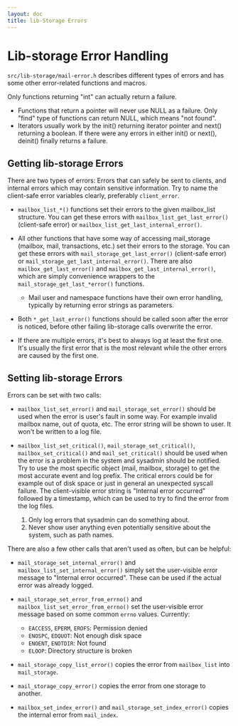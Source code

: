 ```yaml
---
layout: doc
title: lib-Storage Errors
---
```


# Lib-storage Error Handling

`src/lib-storage/mail-error.h` describes different types of errors and
has some other error-related functions and macros.

Only functions returning "int" can actually return a failure.

- Functions that return a pointer will never use NULL as a failure.
  Only "find" type of functions can return NULL, which means "not found".
- Iterators usually work by the init() returning iterator pointer and
  next() returning a boolean. If there were any errors in either init()
  or next(), deinit() finally returns a failure.

## Getting lib-storage Errors

There are two types of errors: Errors that can safely be sent to clients,
and internal errors which may contain sensitive information. Try to name
the client-safe error variables clearly, preferably `client_error`.

- `mailbox_list_*()` functions set their errors to the given
  mailbox_list structure. You can get these errors with
  `mailbox_list_get_last_error()` (client-safe error) or
  `mailbox_list_get_last_internal_error()`.
- All other functions that have some way of accessing mail_storage
  (mailbox, mail, transactions, etc.) set their errors to the storage.
  You can get these errors with `mail_storage_get_last_error()`
  (client-safe error) or `mail_storage_get_last_internal_error()`.
  There are also `mailbox_get_last_error()` and
  `mailbox_get_last_internal_error()`, which are simply convenience
  wrappers to the `mail_storage_get_last_*error()` functions.

  - Mail user and namespace functions have their own error handling,
    typically by returning error strings as parameters.

- Both `*_get_last_error()` functions should be called soon after the
  error is noticed, before other failing lib-storage calls overwrite
  the error.

- If there are multiple errors, it's best to always log at least the first
  one. It's usually the first error that is the most relevant while the
  other errors are caused by the first one.

## Setting lib-storage Errors

Errors can be set with two calls:

- `mailbox_list_set_error()` and `mail_storage_set_error()` should
  be used when the error is user's fault in some way. For example
  invalid mailbox name, out of quota, etc. The error string will be
  shown to user. It won't be written to a log file.

- `mailbox_list_set_critical()`, `mail_storage_set_critical()`,
  `mailbox_set_critical()` and `mail_set_critical()` should be used when
  the error is a problem in the system and sysadmin should be notified.
  Try to use the most specific object (mail, mailbox, storage) to get the
  most accurate event and log prefix. The critical errors could be for example
  out of disk space or just in general an unexpected syscall failure.
  The client-visible error string is "Internal error occurred" followed by
  a timestamp, which can be used to try to find the error from the log files.

  1. Only log errors that sysadmin can do something about.
  2. Never show user anything even potentially sensitive about the
     system, such as path names.

There are also a few other calls that aren't used as often, but can be
helpful:

- `mail_storage_set_internal_error()` and
  `mailbox_list_set_internal_error()` simply set the user-visible
  error message to "Internal error occurred". These can be used if the
  actual error was already logged.
- `mail_storage_set_error_from_errno()` and
  `mailbox_list_set_error_from_errno()` set the user-visible error
  message based on some common `errno` values. Currently:

  - `EACCESS`, `EPERM`, `EROFS`: Permission denied
  - `ENOSPC`, `EDQUOT`: Not enough disk space
  - `ENOENT`, `ENOTDIR`: Not found
  - `ELOOP`: Directory structure is broken

- `mail_storage_copy_list_error()` copies the error from `mailbox_list`
  into `mail_storage`.
- `mail_storage_copy_error()` copies the error from one storage to another.
- `mailbox_set_index_error()` and `mail_storage_set_index_error()` copies
  the internal error from `mail_index`.
